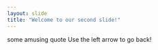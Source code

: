 ```yaml
---
layout: slide
title: "Welcome to our second slide!"
---
```

some amusing quote
Use the left arrow to go back!

